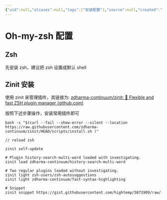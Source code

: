 ```yaml
---
{"uid":null,"aliases":null,"tags":["安装配置"],"source":null,"created":"2023-01-22 13:33:08","updated":"2023-03-02 16:22:28","title":"Oh-my-zsh 配置","dg-publish":true,"permalink":"/安装配置/Oh-my-zsh配置/","dgPassFrontmatter":true,"noteIcon":""}
---
```



# Oh-my-zsh 配置

## Zsh

先安装 zsh，建议把 zsh 设置成默认 shell

## Zinit 安装

使用 zinit 来管理插件，其链接为: [zdharma-continuum/zinit: 🌻 Flexible and fast ZSH plugin manager (github.com)](https://github.com/zdharma-continuum/zinit)

按照下述步骤操作，安装常用插件即可

```
bash -c "$(curl --fail --show-error --silent --location https://raw.githubusercontent.com/zdharma-continuum/zinit/HEAD/scripts/install.sh )"

// reload zsh

zinit self-update

# Plugin history-search-multi-word loaded with investigating.
zinit load zdharma-continuum/history-search-multi-word

# Two regular plugins loaded without investigating.
zinit light zsh-users/zsh-autosuggestions
zinit light zdharma-continuum/fast-syntax-highlighting

# Snippet
zinit snippet https://gist.githubusercontent.com/hightemp/5071909/raw/
```
